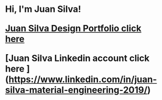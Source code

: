 <h1>Hi, I'm Juan Silva! <br/><a href="https://github.com/jasilva108"</a> 
  
[Juan Silva Design Portfolio click here ](https://github.com/jasilva108/jasilva108/blob/a1351c354aeeffeba64ec505276db40fb61bc291/Juan%20Silva_Portfolio.pdf)

[Juan Silva Linkedin account click here ] (https://www.linkedin.com/in/juan-silva-material-engineering-2019/)
